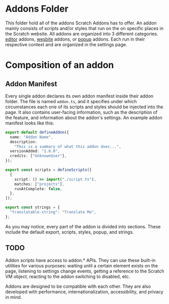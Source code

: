 # Addons Folder
This folder hold all of the addons Scratch Addons has to offer. An addon mainly consists of scripts and/or styles that run on the on specific places in the Scratch website. All addons are organized into 3 different categories. [editor](./editor/README.md) addons, [wesbite](./wesbite/README.md) addons, or [popup](./popup/README.md) addons. Each run in their respective context and are organized in the settings page.

# Composition of an addon

## Addon Manifest
Every single addon declares its own addon manifest inside their addon folder. The file is named `addon.ts`, and it specifies under which circumstances each one of its scripts and styles should be injected into the page. It also contains user-facing information, such as the description of the feature, and information about the addon's settings. An example addon manifest looks like this:
```ts
export default defineAddon({
  name: "Addon Name",
  description:
    "This is a summary of what this addon does...",
  versionAdded: "1.0.0",
  credits: ["UnknownUser"],
});

export const scripts = defineScripts([
  {
    script: () => import("./script.ts"),
    matches: ["projects"],
    runAtComplete: false,
  },
]);

export const strings = {
  "translatable-string": "Translate Me",
};
```
As you may notice, every part of the addon is divided into sections. These include the default export, scripts, styles, popup, and strings.

## TODO

Addon scripts have access to addon.* APIs. They can use these built-in utilities for various purposes: waiting until a certain element exists on the page, listening to settings change events, getting a reference to the Scratch VM object, reacting to the addon switching to disabled, etc.

Addons are designed to be compatible with each other. They are also developed with performance, internationalization, accessibility, and privacy in mind.